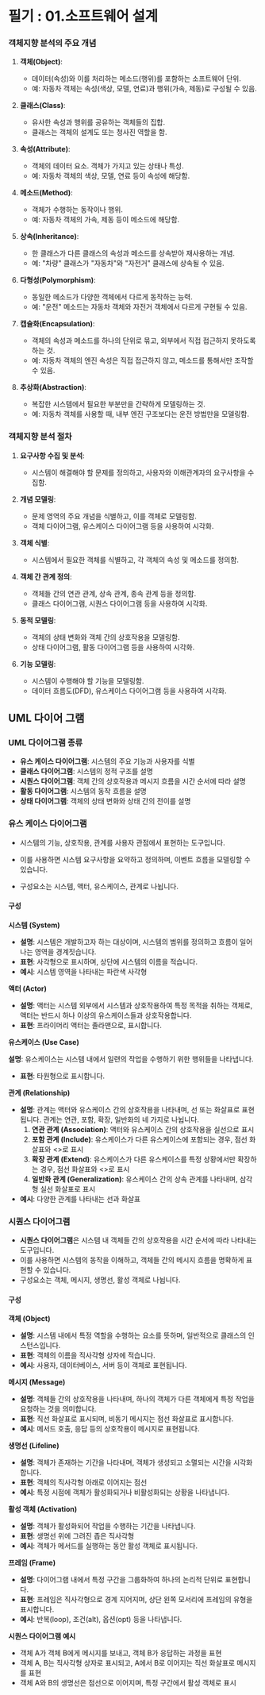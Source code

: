 # 필기 : 01.소프트웨어 설계

### 

### 객체지향 분석의 주요 개념

1. **객체(Object)**:
   
   - 데이터(속성)와 이를 처리하는 메소드(행위)를 포함하는 소프트웨어 단위.
   - 예: 자동차 객체는 속성(색상, 모델, 연료)과 행위(가속, 제동)로 구성될 수 있음.

2. **클래스(Class)**:
   
   - 유사한 속성과 행위를 공유하는 객체들의 집합.
   - 클래스는 객체의 설계도 또는 청사진 역할을 함.

3. **속성(Attribute)**:
   
   - 객체의 데이터 요소. 객체가 가지고 있는 상태나 특성.
   - 예: 자동차 객체의 색상, 모델, 연료 등이 속성에 해당함.

4. **메소드(Method)**:
   
   - 객체가 수행하는 동작이나 행위.
   - 예: 자동차 객체의 가속, 제동 등이 메소드에 해당함.

5. **상속(Inheritance)**:
   
   - 한 클래스가 다른 클래스의 속성과 메소드를 상속받아 재사용하는 개념.
   - 예: "차량" 클래스가 "자동차"와 "자전거" 클래스에 상속될 수 있음.

6. **다형성(Polymorphism)**:
   
   - 동일한 메소드가 다양한 객체에서 다르게 동작하는 능력.
   - 예: "운전" 메소드는 자동차 객체와 자전거 객체에서 다르게 구현될 수 있음.

7. **캡슐화(Encapsulation)**:
   
   - 객체의 속성과 메소드를 하나의 단위로 묶고, 외부에서 직접 접근하지 못하도록 하는 것.
   - 예: 자동차 객체의 엔진 속성은 직접 접근하지 않고, 메소드를 통해서만 조작할 수 있음.

8. **추상화(Abstraction)**:
   
   - 복잡한 시스템에서 필요한 부분만을 간략하게 모델링하는 것.
   - 예: 자동차 객체를 사용할 때, 내부 엔진 구조보다는 운전 방법만을 모델링함.

### 객체지향 분석 절차

1. **요구사항 수집 및 분석**:
   
   - 시스템이 해결해야 할 문제를 정의하고, 사용자와 이해관계자의 요구사항을 수집함.

2. **개념 모델링**:
   
   - 문제 영역의 주요 개념을 식별하고, 이를 객체로 모델링함.
   - 객체 다이어그램, 유스케이스 다이어그램 등을 사용하여 시각화.

3. **객체 식별**:
   
   - 시스템에서 필요한 객체를 식별하고, 각 객체의 속성 및 메소드를 정의함.

4. **객체 간 관계 정의**:
   
   - 객체들 간의 연관 관계, 상속 관계, 종속 관계 등을 정의함.
   - 클래스 다이어그램, 시퀀스 다이어그램 등을 사용하여 시각화.

5. **동적 모델링**:
   
   - 객체의 상태 변화와 객체 간의 상호작용을 모델링함.
   - 상태 다이어그램, 활동 다이어그램 등을 사용하여 시각화.

6. **기능 모델링**:
   
   - 시스템이 수행해야 할 기능을 모델링함.
   - 데이터 흐름도(DFD), 유스케이스 다이어그램 등을 사용하여 시각화.

## UML 다이어 그램

### UML 다이어그램 종류

- **유스 케이스 다이어그램**: 시스템의 주요 기능과 사용자를 식별
- **클래스 다이어그램**: 시스템의 정적 구조를 설명
- **시퀀스 다이어그램**: 객체 간의 상호작용과 메시지 흐름을 시간 순서에 따라 설명
- **활동 다이어그램**: 시스템의 동작 흐름을 설명
- **상태 다이어그램**: 객체의 상태 변화와 상태 간의 전이를 설명

### 유스 케이스 다이어그램

- 시스템의 기능, 상호작용, 관계를 사용자 관점에서 표현하는 도구입니다.
  
- 이를 사용하면 시스템 요구사항을 요약하고 정의하며, 이벤트 흐름을 모델링할 수 있습니다.
  
- 구성요소는 시스템, 액터, 유스케이스, 관계로 나뉩니다.
  

#### 구성

**시스템 (System)**

- **설명**: 시스템은 개발하고자 하는 대상이며, 시스템의 범위를 정의하고 흐름이 일어나는 영역을 경계짓습니다.
- **표현**: 사각형으로 표시하며, 상단에 시스템의 이름을 적습니다.
- **예시**: 시스템 영역을 나타내는 파란색 사각형

**액터 (Actor)**

- **설명**: 액터는 시스템 외부에서 시스템과 상호작용하여 특정 목적을 취하는 객체로, 액터는 반드시 하나 이상의 유스케이스들과 상호작용합니다.
- **표현**: 프라이머리 액터는 졸라맨으로, 표시합니다.

**유스케이스 (Use Case)**

**설명**: 유스케이스는 시스템 내에서 일련의 작업을 수행하기 위한 행위들을 나타냅니다.

- **표현**: 타원형으로 표시합니다.

**관계 (Relationship)**

- **설명**: 관계는 액터와 유스케이스 간의 상호작용을 나타내며, 선 또는 화살표로 표현됩니다. 관계는 연관, 포함, 확장, 일반화의 네 가지로 나뉩니다.
  1. **연관 관계 (Association)**: 액터와 유스케이스 간의 상호작용을 실선으로 표시
  2. **포함 관계 (Include)**: 유스케이스가 다른 유스케이스에 포함되는 경우, 점선 화살표와 <<include>>로 표시
  3. **확장 관계 (Extend)**: 유스케이스가 다른 유스케이스를 특정 상황에서만 확장하는 경우, 점선 화살표와 <<extend>>로 표시
  4. **일반화 관계 (Generalization)**: 유스케이스 간의 상속 관계를 나타내며, 삼각형 실선 화살표로 표시
- **예시**: 다양한 관계를 나타내는 선과 화살표

### 시퀀스 다이어그램

- **시퀀스 다이어그램**은 시스템 내 객체들 간의 상호작용을 시간 순서에 따라 나타내는 도구입니다.
- 이를 사용하면 시스템의 동작을 이해하고, 객체들 간의 메시지 흐름을 명확하게 표현할 수 있습니다.
- 구성요소는 객체, 메시지, 생명선, 활성 객체로 나뉩니다.

#### 구성

**객체 (Object)**

- **설명**: 시스템 내에서 특정 역할을 수행하는 요소를 뜻하며, 일반적으로 클래스의 인스턴스입니다.
- **표현**: 객체의 이름을 직사각형 상자에 적습니다.
- **예시**: 사용자, 데이터베이스, 서버 등이 객체로 표현됩니다.

**메시지 (Message)**

- **설명**: 객체들 간의 상호작용을 나타내며, 하나의 객체가 다른 객체에게 특정 작업을 요청하는 것을 의미합니다.
- **표현**: 직선 화살표로 표시되며, 비동기 메시지는 점선 화살표로 표시합니다.
- **예시**: 메서드 호출, 응답 등의 상호작용이 메시지로 표현됩니다.

**생명선 (Lifeline)**

- **설명**: 객체가 존재하는 기간을 나타내며, 객체가 생성되고 소멸되는 시간을 시각화합니다.
- **표현**: 객체의 직사각형 아래로 이어지는 점선
- **예시**: 특정 시점에 객체가 활성화되거나 비활성화되는 상황을 나타냅니다.

**활성 객체 (Activation)**

- **설명**: 객체가 활성화되어 작업을 수행하는 기간을 나타냅니다.
- **표현**: 생명선 위에 그려진 좁은 직사각형
- **예시**: 객체가 메서드를 실행하는 동안 활성 객체로 표시됩니다.

**프레임 (Frame)**

- **설명**: 다이어그램 내에서 특정 구간을 그룹화하여 하나의 논리적 단위로 표현합니다.
- **표현**: 프레임은 직사각형으로 경계 지어지며, 상단 왼쪽 모서리에 프레임의 유형을 표시합니다.
- **예시**: 반복(loop), 조건(alt), 옵션(opt) 등을 나타냅니다.

**시퀀스 다이어그램 예시**

- 객체 A가 객체 B에게 메시지를 보내고, 객체 B가 응답하는 과정을 표현
- 객체 A, B는 직사각형 상자로 표시되고, A에서 B로 이어지는 직선 화살표로 메시지를 표현
- 객체 A와 B의 생명선은 점선으로 이어지며, 특정 구간에서 활성 객체로 표시
